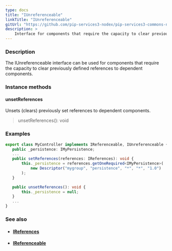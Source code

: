 ```yaml
---
type: docs
title: "IUnreferenceable"
linkTitle: "IUnreferenceable"
gitUrl: "https://github.com/pip-services3-nodex/pip-services3-commons-nodex"
description: >
    Interface for components that require the capacity to clear previously defined references to dependent components.
---
```


### Description

The IUnreferenceable interface can be used for components that require the capacity to clear previously defined references to dependent components.

### Instance methods

#### unsetReferences
Unsets (clears) previously set references to dependent components. 

> unsetReferences(): void

### Examples

```typescript
export class MyController implements IReferenceable, IUnreferenceable {
   public _persistence: IMyPersistence;
   ...    
   public setReferences(references: IReferences): void {
       this._persistence = references.getOneRequired<IMyPersistence>(
           new Descriptor("mygroup", "persistence", "*", "*", "1.0")
       );
   }

   public unsetReferences(): void {
       this._persistence = null;
   }
   ...
}

```

### See also
- #### [IReferences](../ireferences)
- #### [IReferenceable](../ireferenceable)
